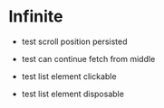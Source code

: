# Infinite

- test scroll position persisted
- test can continue fetch from middle

- test list element clickable
- test list element disposable
